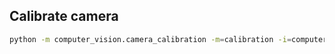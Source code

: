 
## Calibrate camera
```sh
python -m computer_vision.camera_calibration -m=calibration -i=computer_vision/unity_camera_calibration/
```

